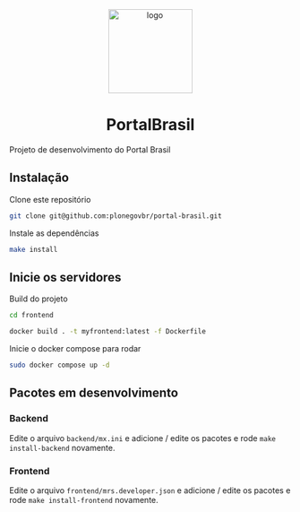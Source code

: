 <div align="center"><img alt="logo" src="https://raw.githubusercontent.com/plonegovbr/plonegovbr.portal/main/docs/logo.png" width="150" /></div>

<h1 align="center">PortalBrasil</h1>

Projeto de desenvolvimento do Portal Brasil

## Instalação

Clone este repositório

```bash
git clone git@github.com:plonegovbr/portal-brasil.git
```

Instale as dependências 

```bash
make install
```

## Inicie os servidores

Build do projeto

```bash
cd frontend
```

```bash
docker build . -t myfrontend:latest -f Dockerfile
```

Inicie o docker compose para rodar 

```bash
sudo docker compose up -d
```

## Pacotes em desenvolvimento

### Backend

Edite o arquivo `backend/mx.ini` e adicione / edite os pacotes e rode `make install-backend` novamente.

### Frontend

Edite o arquivo `frontend/mrs.developer.json` e adicione / edite os pacotes e rode `make install-frontend` novamente.
